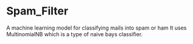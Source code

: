 # Spam_Filter
A machine learning model for classifying mails into spam or ham
It uses MultinomialNB which is a type of naive bays classifier.
